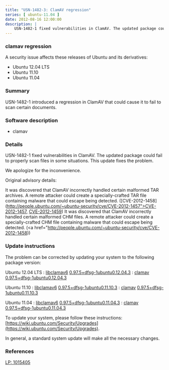 ```yaml
---
title: "USN-1482-3: ClamAV regression"
series: [ ubuntu-11.04 ]
date: 2012-08-16 12:00:00
description: |
    USN-1482-1 fixed vulnerabilities in ClamAV. The updated package could fail to properly scan files in some situations.  This update fixes the problem.
--- 
```

 
### clamav regression

A security issue affects these releases of Ubuntu and its derivatives:

* Ubuntu 12.04 LTS
* Ubuntu 11.10
* Ubuntu 11.04

### Summary

USN-1482-1 introduced a regression in ClamAV that could cause it to fail to scan certain documents.

### Software description

* clamav 

### Details

USN-1482-1 fixed vulnerabilities in ClamAV. The updated package could fail to properly scan files in some situations. This update fixes the problem.

We apologize for the inconvenience.

Original advisory details:

 It was discovered that ClamAV incorrectly handled certain malformed TAR archives. A remote attacker could create a specially-crafted TAR file containing malware that could escape being detected. ([CVE-2012-1458](http://people.ubuntu.com/~ubuntu-security/cve/CVE-2012-1457">CVE-2012-1457</a>, <a href="http://people.ubuntu.com/~ubuntu-security/cve/CVE-2012-1459">CVE-2012-1459</a>) It was discovered that ClamAV incorrectly handled certain malformed CHM files. A remote attacker could create a specially-crafted CHM file containing malware that could escape being detected. (<a href="http://people.ubuntu.com/~ubuntu-security/cve/CVE-2012-1458)) 

### Update instructions

The problem can be corrected by updating your system to the following package version:

Ubuntu 12.04 LTS
 : [libclamav6](https://launchpad.net/ubuntu/+source/clamav) <span> [0.97.5+dfsg-1ubuntu0.12.04.3](https://launchpad.net/ubuntu/+source/clamav/0.97.5+dfsg-1ubuntu0.12.04.3) </span> 
 : [clamav](https://launchpad.net/ubuntu/+source/clamav) <span> [0.97.5+dfsg-1ubuntu0.12.04.3](https://launchpad.net/ubuntu/+source/clamav/0.97.5+dfsg-1ubuntu0.12.04.3) </span> 

Ubuntu 11.10
 : [libclamav6](https://launchpad.net/ubuntu/+source/clamav) <span> [0.97.5+dfsg-1ubuntu0.11.10.3](https://launchpad.net/ubuntu/+source/clamav/0.97.5+dfsg-1ubuntu0.11.10.3) </span> 
 : [clamav](https://launchpad.net/ubuntu/+source/clamav) <span> [0.97.5+dfsg-1ubuntu0.11.10.3](https://launchpad.net/ubuntu/+source/clamav/0.97.5+dfsg-1ubuntu0.11.10.3) </span> 

Ubuntu 11.04
 : [libclamav6](https://launchpad.net/ubuntu/+source/clamav) <span> [0.97.5+dfsg-1ubuntu0.11.04.3](https://launchpad.net/ubuntu/+source/clamav/0.97.5+dfsg-1ubuntu0.11.04.3) </span> 
 : [clamav](https://launchpad.net/ubuntu/+source/clamav) <span> [0.97.5+dfsg-1ubuntu0.11.04.3](https://launchpad.net/ubuntu/+source/clamav/0.97.5+dfsg-1ubuntu0.11.04.3) </span> 

To update your system, please follow these instructions: [https://wiki.ubuntu.com/Security/Upgrades](https://wiki.ubuntu.com/Security/Upgrades).

In general, a standard system update will make all the necessary changes. 

### References

 [LP: 1015405](https://launchpad.net/bugs/1015405)
 
